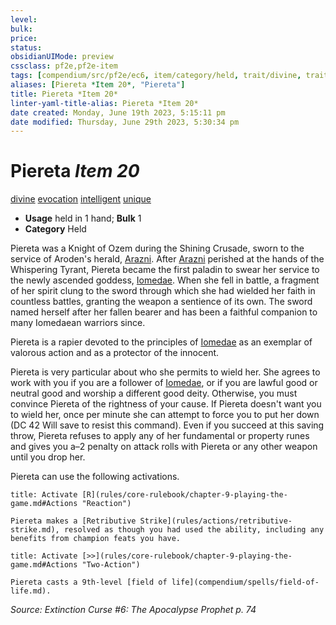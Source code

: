 ```yaml
---
level:
bulk:
price:
status:
obsidianUIMode: preview
cssclass: pf2e,pf2e-item
tags: [compendium/src/pf2e/ec6, item/category/held, trait/divine, trait/evocation, trait/intelligent, trait/unique]
aliases: [Piereta *Item 20*, "Piereta"]
title: Piereta *Item 20*
linter-yaml-title-alias: Piereta *Item 20*
date created: Monday, June 19th 2023, 5:15:11 pm
date modified: Thursday, June 29th 2023, 5:30:34 pm
---
```


# Piereta *Item 20*

[divine](rules/traits/divine.md) [evocation](rules/traits/evocation.md) [intelligent](rules/traits/intelligent-gmg.md) [unique](rules/traits/unique.md)  

- **Usage** held in 1 hand; **Bulk** 1
- **Category** Held

Piereta was a Knight of Ozem during the Shining Crusade, sworn to the service of Aroden's herald, [Arazni](compendium/setting/deities/arazni-logm.md). After [Arazni](compendium/setting/deities/arazni-logm.md) perished at the hands of the Whispering Tyrant, Piereta became the first paladin to swear her service to the newly ascended goddess, [Iomedae](compendium/setting/deities/iomedae.md). When she fell in battle, a fragment of her spirit clung to the sword through which she had wielded her faith in countless battles, granting the weapon a sentience of its own. The sword named herself after her fallen bearer and has been a faithful companion to many Iomedaean warriors since.

Piereta is a rapier devoted to the principles of [Iomedae](compendium/setting/deities/iomedae.md) as an exemplar of valorous action and as a protector of the innocent.

Piereta is very particular about who she permits to wield her. She agrees to work with you if you are a follower of [Iomedae](compendium/setting/deities/iomedae.md), or if you are lawful good or neutral good and worship a different good deity. Otherwise, you must convince Piereta of the rightness of your cause. If Piereta doesn't want you to wield her, once per minute she can attempt to force you to put her down (DC 42 Will save to resist this command). Even if you succeed at this saving throw, Piereta refuses to apply any of her fundamental or property runes and gives you a–2 penalty on attack rolls with Piereta or any other weapon until you drop her.

Piereta can use the following activations.

```ad-embed-ability
title: Activate [R](rules/core-rulebook/chapter-9-playing-the-game.md#Actions "Reaction")

Piereta makes a [Retributive Strike](rules/actions/retributive-strike.md), resolved as though you had used the ability, including any benefits from champion feats you have.
```

```ad-embed-ability
title: Activate [>>](rules/core-rulebook/chapter-9-playing-the-game.md#Actions "Two-Action")

Piereta casts a 9th-level [field of life](compendium/spells/field-of-life.md).
```

*Source: Extinction Curse #6: The Apocalypse Prophet p. 74*
